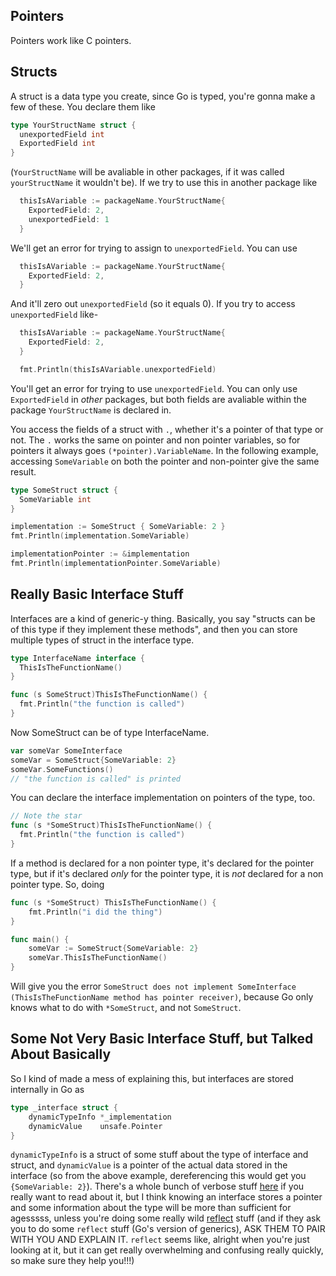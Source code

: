 ## Pointers
Pointers work like C pointers.

## Structs
A struct is a data type you create, since Go is typed, you're gonna make a few of these. You declare them like
```go
type YourStructName struct {
  unexportedField int
  ExportedField int
}
```

(`YourStructName` will be avaliable in other packages, if it was called `yourStructName` it wouldn't be).
If we try to use this in another package like

```go
  thisIsAVariable := packageName.YourStructName{
    ExportedField: 2,
    unexportedField: 1
  }
```
We'll get an error for trying to assign to `unexportedField`. You can use
```go
  thisIsAVariable := packageName.YourStructName{
    ExportedField: 2,
  }
```
And it'll zero out `unexportedField` (so it equals 0).
If you try to access `unexportedField` like-

```go
  thisIsAVariable := packageName.YourStructName{
    ExportedField: 2,
  }

  fmt.Println(thisIsAVariable.unexportedField)
```
You'll get an error for trying to use `unexportedField`. You can only use `ExportedField` in _other_ packages, but both fields are avaliable within the package `YourStructName` is declared in.

You access the fields of a struct with `.`, whether it's a pointer of that type or not. The `.` works the same on pointer and non pointer variables, so for pointers it always goes `(*pointer).VariableName`. In the following example, accessing `SomeVariable` on both the pointer and non-pointer give the same result.
```go
type SomeStruct struct {
  SomeVariable int
}

implementation := SomeStruct { SomeVariable: 2 }
fmt.Println(implementation.SomeVariable)

implementationPointer := &implementation
fmt.Println(implementationPointer.SomeVariable)
```

## Really Basic Interface Stuff
Interfaces are a kind of generic-y thing. Basically, you say "structs can be of this type if they implement these methods", and then you can store multiple types of struct in the interface type.

```go
type InterfaceName interface {
  ThisIsTheFunctionName()
}

func (s SomeStruct)ThisIsTheFunctionName() {
  fmt.Println("the function is called")
}
```
Now SomeStruct can be of type InterfaceName.

```go
var someVar SomeInterface
someVar = SomeStruct{SomeVariable: 2}
someVar.SomeFunctions()
// "the function is called" is printed
```

You can declare the interface implementation on pointers of the type, too.
```go
// Note the star
func (s *SomeStruct)ThisIsTheFunctionName() {
  fmt.Println("the function is called")
}
```
If a method is declared for a non pointer type, it's declared for the pointer type, but if it's declared *only* for the pointer type, it is *not* declared for a non pointer type. So, doing
```go
func (s *SomeStruct) ThisIsTheFunctionName() {
	fmt.Println("i did the thing")
}

func main() {
	someVar := SomeStruct{SomeVariable: 2}
	someVar.ThisIsTheFunctionName()
}
```
Will give you the error `SomeStruct does not implement SomeInterface (ThisIsTheFunctionName method has pointer receiver)`, because Go only knows what to do with `*SomeStruct`, and not `SomeStruct`.

## Some Not Very Basic Interface Stuff, but Talked About Basically
So I kind of made a mess of explaining this, but interfaces are stored internally in Go as
```go
type _interface struct {
	dynamicTypeInfo *_implementation
	dynamicValue    unsafe.Pointer
}
```
`dynamicTypeInfo` is a struct of some stuff about the type of interface and struct, and `dynamicValue` is a pointer of the actual data stored in the interface (so from the above example, dereferencing this would get you `{SomeVariable: 2}`). There's a whole bunch of verbose stuff [here](https://www.tapirgames.com/blog/golang-interface-implementation) if you really want to read about it, but I think knowing an interface stores a pointer and some information about the type will be more than sufficient for agesssss, unless you're doing some really wild [reflect](https://golang.org/pkg/reflect/) stuff (and if they ask you to do some `reflect` stuff (Go's version of generics), ASK THEM TO PAIR WITH YOU AND EXPLAIN IT. `reflect` seems like, alright when you're just looking at it, but it can get really overwhelming and confusing really quickly, so make sure they help you!!!)
